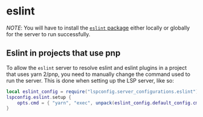 # eslint

*NOTE*: You will have to install the [`eslint` package](https://www.npmjs.com/package/eslint) either locally or globally for the server to run successfully.

## Eslint in projects that use pnp

To allow the `eslint` server to resolve eslint and eslint plugins in a project that uses yarn 2/pnp, you need to manually change the
command used to run the server. This is done when setting up the LSP server, like so:

```lua
local eslint_config = require("lspconfig.server_configurations.eslint")
lspconfig.eslint.setup {
    opts.cmd = { "yarn", "exec", unpack(eslint_config.default_config.cmd) }
}
```
